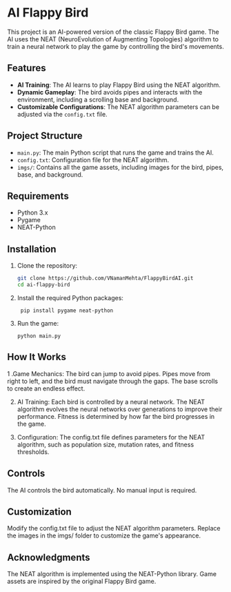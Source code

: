 # AI Flappy Bird

This project is an AI-powered version of the classic Flappy Bird game. The AI uses the NEAT (NeuroEvolution of Augmenting Topologies) algorithm to train a neural network to play the game by controlling the bird's movements.

## Features

- **AI Training**: The AI learns to play Flappy Bird using the NEAT algorithm.
- **Dynamic Gameplay**: The bird avoids pipes and interacts with the environment, including a scrolling base and background.
- **Customizable Configurations**: The NEAT algorithm parameters can be adjusted via the `config.txt` file.

## Project Structure

- `main.py`: The main Python script that runs the game and trains the AI.
- `config.txt`: Configuration file for the NEAT algorithm.
- `imgs/`: Contains all the game assets, including images for the bird, pipes, base, and background.

## Requirements

- Python 3.x
- Pygame
- NEAT-Python

## Installation

1. Clone the repository:
   ```bash
   git clone https://github.com/VNamanMehta/FlappyBirdAI.git
   cd ai-flappy-bird
   ```
2. Install the required Python packages:
   ```
    pip install pygame neat-python
   ```
3. Run the game:
   ```
   python main.py
   ```
## How It Works

1 .Game Mechanics:
The bird can jump to avoid pipes.
Pipes move from right to left, and the bird must navigate through the gaps.
The base scrolls to create an endless effect.

2. AI Training:
Each bird is controlled by a neural network.
The NEAT algorithm evolves the neural networks over generations to improve their performance.
Fitness is determined by how far the bird progresses in the game.

3. Configuration:
The config.txt file defines parameters for the NEAT algorithm, such as population size, mutation rates, and fitness thresholds.

## Controls
The AI controls the bird automatically. No manual input is required.

## Customization
Modify the config.txt file to adjust the NEAT algorithm parameters.
Replace the images in the imgs/ folder to customize the game's appearance.

## Acknowledgments
The NEAT algorithm is implemented using the NEAT-Python library.
Game assets are inspired by the original Flappy Bird game.
